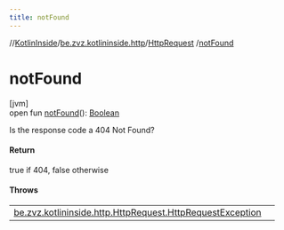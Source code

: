 ```yaml
---
title: notFound
---
```

//[KotlinInside](../../../index.html)/[be.zvz.kotlininside.http](../index.html)/[HttpRequest](index.html)
/[notFound](not-found.html)

# notFound

[jvm]\
open
fun [notFound](not-found.html)(): [Boolean](https://kotlinlang.org/api/latest/jvm/stdlib/kotlin/-boolean/index.html)

Is the response code a 404 Not Found?

#### Return

true if 404, false otherwise

#### Throws

| | |
|---|---|
| [be.zvz.kotlininside.http.HttpRequest.HttpRequestException](-http-request-exception/index.html) |  |



